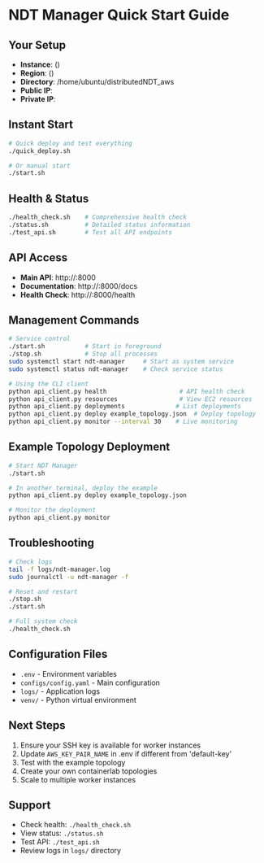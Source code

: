# NDT Manager Quick Start Guide

## Your Setup
- **Instance**:  ()
- **Region**:  ()
- **Directory**: /home/ubuntu/distributedNDT_aws
- **Public IP**: 
- **Private IP**: 

## Instant Start
```bash
# Quick deploy and test everything
./quick_deploy.sh

# Or manual start
./start.sh
```

## Health & Status
```bash
./health_check.sh    # Comprehensive health check
./status.sh          # Detailed status information
./test_api.sh        # Test all API endpoints
```

## API Access
- **Main API**: http://:8000
- **Documentation**: http://:8000/docs
- **Health Check**: http://:8000/health

## Management Commands
```bash
# Service control
./start.sh           # Start in foreground
./stop.sh            # Stop all processes
sudo systemctl start ndt-manager     # Start as system service
sudo systemctl status ndt-manager    # Check service status

# Using the CLI client
python api_client.py health                    # API health check
python api_client.py resources                 # View EC2 resources
python api_client.py deployments              # List deployments
python api_client.py deploy example_topology.json  # Deploy topology
python api_client.py monitor --interval 30    # Live monitoring
```

## Example Topology Deployment
```bash
# Start NDT Manager
./start.sh

# In another terminal, deploy the example
python api_client.py deploy example_topology.json

# Monitor the deployment
python api_client.py monitor
```

## Troubleshooting
```bash
# Check logs
tail -f logs/ndt-manager.log
sudo journalctl -u ndt-manager -f

# Reset and restart
./stop.sh
./start.sh

# Full system check
./health_check.sh
```

## Configuration Files
- `.env` - Environment variables
- `configs/config.yaml` - Main configuration
- `logs/` - Application logs
- `venv/` - Python virtual environment

## Next Steps
1. Ensure your SSH key is available for worker instances
2. Update `AWS_KEY_PAIR_NAME` in .env if different from 'default-key'  
3. Test with the example topology
4. Create your own containerlab topologies
5. Scale to multiple worker instances

## Support
- Check health: `./health_check.sh`
- View status: `./status.sh`
- Test API: `./test_api.sh`
- Review logs in `logs/` directory
